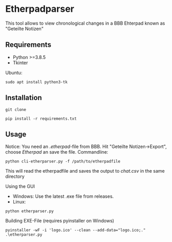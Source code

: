 # Etherpadparser 

This tool allows to view chronological changes in a BBB Ehterpad known as "Geteilte Notizen"

## Requirements
* Python >=3.8.5
* Tkinter

Ubuntu:
```
sudo apt install python3-tk

```

## Installation
``` 
git clone 

pip install -r requirements.txt
```

## Usage
Notice: You need an *.etherpad*-file from BBB. Hit "Geteilte Notizen->Export", choose *Etherpad* an save the file.
Commandline:
```
python cli-etherparser.py -f /path/to/etherpadfile
``` 
This will read the etherpadfile and saves the output to *chat.csv* in the same directory

Using the GUI
- Windows: Use the latest .exe file from releases.
- Linux:
```
python etherparser.py
```

Building EXE-File (requires pyinstaller on Windows)

```
pyinstaller -wF -i 'logo.ico' --clean --add-data="logo.ico;." .\etherparser.py
```